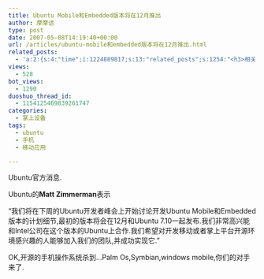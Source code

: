 ```yaml
---
title: Ubuntu Mobile和Embedded版本将在12月推出
author: 摩摩诘
type: post
date: 2007-05-08T14:19:40+00:00
url: /articles/ubuntu-mobile和embedded版本将在12月推出.html
related_posts:
  - 'a:2:{s:4:"time";i:1224889817;s:13:"related_posts";s:1254:"<h3>相关日志</h3><ul class="related_post"><li><a href="http://www.digglife.cn/articles/mozilla-joey.html" title="Mozilla的新移动应用Joey初探">Mozilla的新移动应用Joey初探</a></li><li><a href="http://www.digglife.cn/articles/fucked-by-customer-service-girl-of-china-mobile.html" title="被移动的客服小姐日了">被移动的客服小姐日了</a></li><li><a href="http://www.digglife.cn/articles/ubuntu-windows-xp-vista-firefox-profile.html" title="Ubuntu,Windows Vista和XP共享Firefox配置文件">Ubuntu,Windows Vista和XP共享Firefox配置文件</a></li><li><a href="http://www.digglife.cn/articles/enhance-mobile-phone-pics.html" title="如何提高手机照片的质量">如何提高手机照片的质量</a></li><li><a href="http://www.digglife.cn/articles/add-compiz-fusion-stackswitch.html" title="Compiz Fusion新特效Stackswitch">Compiz Fusion新特效Stackswitch</a></li><li><a href="http://www.digglife.cn/articles/mobile-firefox-user-interface.html" title="手机版Firefox用户界面预览">手机版Firefox用户界面预览</a></li><li><a href="http://www.digglife.cn/articles/how-to-install-kde40-in-ubuntu.html" title="如何在Ubuntu 7.10下安装KDE 4.0">如何在Ubuntu 7.10下安装KDE 4.0</a></li></ul>";}'
views:
  - 528
bot_views:
  - 1290
duoshuo_thread_id:
  - 1154125469839261747
categories:
  - 掌上设备
tags:
  - ubuntu
  - 手机
  - 移动应用

---
```

Ubuntu官方消息.

Ubuntu的**Matt Zimmerman**表示

&#8220;我们将在下周的Ubuntu开发者峰会上开始讨论开发Ubuntu Mobile和Embedded版本的计划细节,最初的版本将会在12月和Ubuntu 7.10一起发布.我们非常高兴能和Intel公司在这个版本的Ubuntu上合作.我们希望对开发移动或者掌上平台开源环境感兴趣的人能够加入我们的团队,并成功实现它.&#8221;

OK,开源的手机操作系统杀到&#8230;Palm Os,Symbian,windows mobile,你们的对手来了.